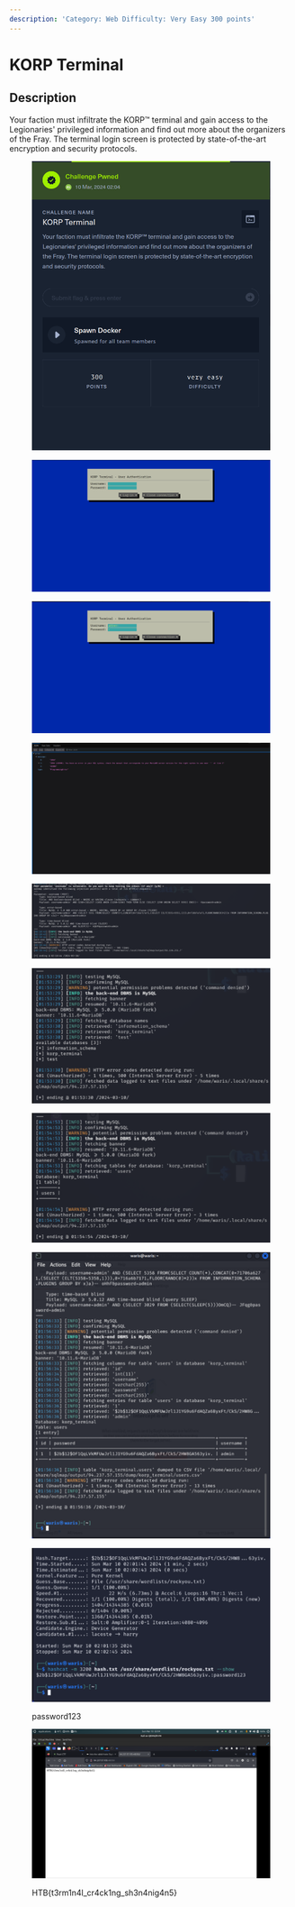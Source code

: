 ```yaml
---
description: 'Category: Web Difficulty: Very Easy 300 points'
---
```


# KORP Terminal

## Description &#x20;

Your faction must infiltrate the KORP™ terminal and gain access to the Legionaries' privileged information and find out more about the organizers of the Fray. The terminal login screen is protected by state-of-the-art encryption and security protocols.

<figure><img src="../.gitbook/assets/image (129).png" alt=""><figcaption></figcaption></figure>

<figure><img src="../.gitbook/assets/web (1).png" alt=""><figcaption></figcaption></figure>

<figure><img src="../.gitbook/assets/user.png" alt=""><figcaption></figcaption></figure>

<figure><img src="../.gitbook/assets/fin.png" alt=""><figcaption></figcaption></figure>

<figure><img src="../.gitbook/assets/test.png" alt=""><figcaption></figcaption></figure>

<figure><img src="../.gitbook/assets/database.png" alt=""><figcaption></figcaption></figure>

<figure><img src="../.gitbook/assets/table.png" alt=""><figcaption></figcaption></figure>

<figure><img src="../.gitbook/assets/password.png" alt=""><figcaption></figcaption></figure>

<figure><img src="../.gitbook/assets/hash.png" alt=""><figcaption><p>password123</p></figcaption></figure>

<figure><img src="../.gitbook/assets/end.png" alt=""><figcaption><p>HTB{t3rm1n4l_cr4ck1ng_sh3n4nig4n5}</p></figcaption></figure>
